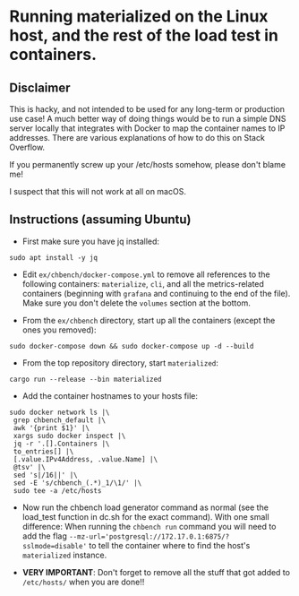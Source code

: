 # Running materialized on the Linux host, and the rest of the load test in containers.

## Disclaimer

This is hacky, and not intended to be used for any long-term or production
use case! A much better way of doing things would be to run a simple DNS
server locally that integrates with Docker to map the container names to IP
addresses. There are various explanations of how to do this on Stack Overflow.

If you permanently screw up your /etc/hosts somehow, please don't blame me!

I suspect that this will not work at all on macOS.

## Instructions (assuming Ubuntu)

* First make sure you have jq installed:

```
sudo apt install -y jq
```

* Edit `ex/chbench/docker-compose.yml` to remove all references to the
following containers: `materialize`, `cli`, and all the metrics-related
containers (beginning with `grafana` and continuing to the end of the file).
Make sure you don't delete the `volumes` section at the bottom.

* From the `ex/chbench` directory, start up all the containers (except the ones
you removed):

```
sudo docker-compose down && sudo docker-compose up -d --build
```

* From the top repository directory, start `materialized`:

```
cargo run --release --bin materialized
```

* Add the container hostnames to your hosts file:

```
sudo docker network ls |\
 grep chbench_default |\
 awk '{print $1}' |\
 xargs sudo docker inspect |\
 jq -r '.[].Containers |\
 to_entries[] |\
 [.value.IPv4Address, .value.Name] |\
 @tsv' |\
 sed 's|/16||' |\
 sed -E 's/chbench_(.*)_1/\1/' |\
 sudo tee -a /etc/hosts
```

* Now run the chbench load generator command as normal (see the load_test
function in dc.sh for the exact command). With one small difference: When
running the `chbench run` command you will need to add the flag
`--mz-url='postgresql://172.17.0.1:6875/?sslmode=disable'` to tell the
container where to find the host's `materialized` instance.

* **VERY IMPORTANT**: Don't forget to remove all the stuff that got added to
`/etc/hosts/` when you are done!!
